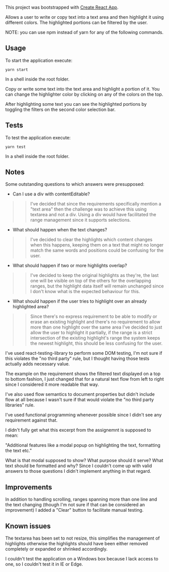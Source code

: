 This project was bootstrapped with [Create React App](https://github.com/facebook/create-react-app).

Allows a user to write or copy text into a text area and then highlight it using
different colors. The highlighted portions can be filtered by the user.

NOTE: you can use npm instead of yarn for any of the following commands.

## Usage
To start the application execute:

`yarn start`

In a shell inside the root folder.

Copy or write some text into the text area and highlight a portion of it. You can
change the highlighter color by clicking on any of the colors on the top.

After highlighting some text you can see the highlighted portions by toggling
the filters on the second color selection bar.

## Tests
To test the application execute:

`yarn test`

In a shell inside the root folder.

## Notes
Some outstanding questions to which answers were presupposed:
* Can I use a div with contentEditable?
>> I've decided that since the requirements specifically mention a "text area"
   then the challenge was to achieve this using textarea and not a div. Using
   a div would have facilitated the range management since it supports selections.

* What should happen when the text changes?
>> I've decided to clear the highlights which content changes when this happens,
   keeping them on a text that might no longer match the same words and positions
   could be confusing for the user.

* What should happen if two or more highlights overlap?
>> I've decided to keep the original highlights as they're, the last one will
   be visible on top of the others for the overlapping ranges, but the highlight
   data itself will remain unchanged since I don't know what is the expected
   behaviour for this.

* What should happen if the user tries to highlight over an already highlighted area?
>> Since there's no express requirement to be able to modify or erase an existing
   highlight and there's no requirement to allow more than one highlight over the
   same area I've decided to just allow the user to highlight it partially, if the
   range is a strict intersection of the existing highlight's range the system
   keeps the newest highlight, this should be less confusing for the user.

I've used react-testing-library to perform some DOM testing, I'm not sure if this
violates the "no third party" rule, but I thought having those tests actually adds
necessary value.

The example on the requirement shows the filtered text displayed on a top to bottom
fashion, I just changed that for a natural text flow from left to right since I
considered it more readable that way.

I've also used flow semantics to document properties but didn't include flow at
all because I wasn't sure if that would violate the "no third party libraries" rule.

I've used functional programming whenever possible since I didn't see any requirement
against that.

I didn't fully get what this excerpt from the assignemnt is supposed to mean:

"Additional features like a modal popup on highlighting the text, formatting the text etc."

What is that modal supposed to show? What purpose should it serve? What text should be formatted and why?
Since I couldn't come up with valid answers to those questions I didn't implement anything in that regard.

## Improvements
In addition to handling scrolling, ranges spanning more than one line and the text changing
(though I'm not sure if that can be considered an improvement) I added a "Clear" 
button to facilitate manual testing.

## Known issues
The textarea has been set to not resize, this simplifies the management of highlights
otherwise the highlights should have been either removed completely or expanded or
shrinked accordingly.

I couldn't test the application on a Windows box because I lack access to one,
so I couldn't test it in IE or Edge.
